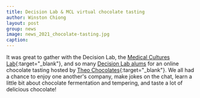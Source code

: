 ```yaml
---
title: Decision Lab & MCL virtual chocolate tasting
author: Winston Chiong
layout: post
group: news
image: news_2021_chocolate-tasting.jpg
caption: 
---
```


It was great to gather with the Decision Lab, the 
[Medical Cultures Lab](https://www.cultureofmedicine.org/){:target="\_blank"}, 
and so many [Decision Lab alums](/team/index.html#alumni) for an online 
chocolate tasting hosted by [Theo Chocolates](https://theochocolate.com/){:target="\_blank"}. 
We all had a chance to enjoy one another's company, make jokes on the chat, 
learn a little bit about chocolate fermentation and tempering, and taste a lot 
of delicious chocolate! 

